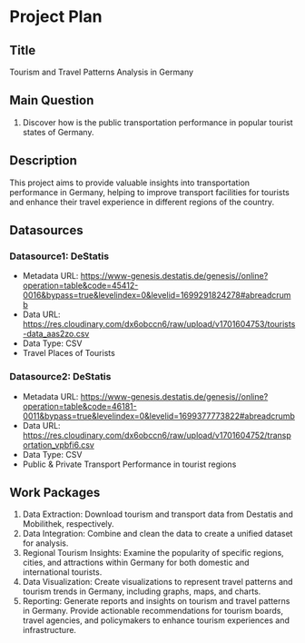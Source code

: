# Project Plan

## Title
Tourism and Travel Patterns Analysis in Germany

## Main Question

1. Discover how is the public transportation performance in popular tourist states of Germany.
   
## Description

This project aims to provide valuable insights into transportation performance in Germany, helping to improve transport facilities for tourists and enhance their travel experience in different regions of the country.

## Datasources


### Datasource1: DeStatis
* Metadata URL: https://www-genesis.destatis.de/genesis//online?operation=table&code=45412-0016&bypass=true&levelindex=0&levelid=1699291824278#abreadcrumb
* Data URL: https://res.cloudinary.com/dx6obccn6/raw/upload/v1701604753/tourists-data_aas2zo.csv 
* Data Type: CSV
* Travel Places of Tourists

### Datasource2: DeStatis
* Metadata URL: https://www-genesis.destatis.de/genesis//online?operation=table&code=46181-0011&bypass=true&levelindex=0&levelid=1699377773822#abreadcrumb
* Data URL: https://res.cloudinary.com/dx6obccn6/raw/upload/v1701604752/transportation_vpbfi6.csv
* Data Type: CSV
* Public & Private Transport Performance in tourist regions

## Work Packages

1. Data Extraction: Download tourism and transport data from Destatis and Mobilithek, respectively.
2. Data Integration: Combine and clean the data to create a unified dataset for analysis.
3. Regional Tourism Insights: Examine the popularity of specific regions, cities, and attractions within Germany for both domestic and international tourists.
4. Data Visualization: Create visualizations to represent travel patterns and tourism trends in Germany, including graphs, maps, and charts.
5. Reporting: Generate reports and insights on tourism and travel patterns in Germany. Provide actionable recommendations for tourism boards, travel agencies, and policymakers to enhance tourism experiences and infrastructure.
